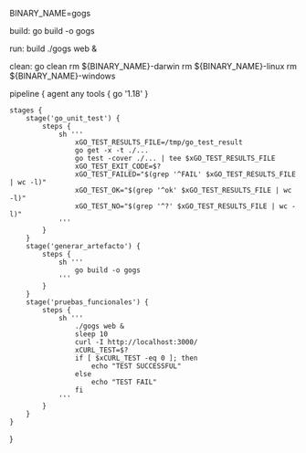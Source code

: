 BINARY_NAME=gogs

build:
 go build -o gogs
 
run: build
 ./gogs web &

clean:
 go clean
 rm ${BINARY_NAME}-darwin
 rm ${BINARY_NAME}-linux
 rm ${BINARY_NAME}-windows



pipeline {
    agent any
    tools { go '1.18' }

    stages {
        stage('go_unit_test') {
            steps {
                sh '''
                    xGO_TEST_RESULTS_FILE=/tmp/go_test_result
                    go get -x -t ./...
                    go test -cover ./... | tee $xGO_TEST_RESULTS_FILE 
                    xGO_TEST_EXIT_CODE=$?
                    xGO_TEST_FAILED="$(grep '^FAIL' $xGO_TEST_RESULTS_FILE | wc -l)"
                    xGO_TEST_OK="$(grep '^ok' $xGO_TEST_RESULTS_FILE | wc -l)"
                    xGO_TEST_NO="$(grep '^?' $xGO_TEST_RESULTS_FILE | wc -l)"
                '''
            }
        }
        stage('generar_artefacto') {
            steps {
                sh '''
                    go build -o gogs
                '''
            }
        }
        stage('pruebas_funcionales') {
            steps {
                sh '''
                    ./gogs web &
                    sleep 10
                    curl -I http://localhost:3000/
                    xCURL_TEST=$?
                    if [ $xCURL_TEST -eq 0 ]; then
                    	echo "TEST SUCCESSFUL"
                    else
                    	echo "TEST FAIL"
                    fi                    	  
                '''
            }
        }
    }
}
